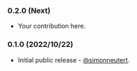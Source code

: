 ### 0.2.0 (Next)

* Your contribution here.

### 0.1.0 (2022/10/22)

* Initial public release - [@simonneutert](https://github.com/simonneutert).